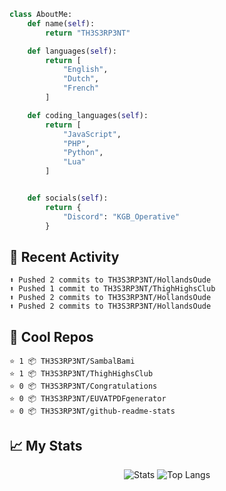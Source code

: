 
```python
class AboutMe:
    def name(self):
        return "TH3S3RP3NT"

    def languages(self):
        return [
            "English",
            "Dutch",
            "French"
        ]

    def coding_languages(self):
        return [
            "JavaScript",
            "PHP",
            "Python",
            "Lua"
        ]


    def socials(self):
        return {
            "Discord": "KGB_Operative"
        }
```

## 🤹 Recent Activity
```
⬆️ Pushed 2 commits to TH3S3RP3NT/HollandsOude
⬆️ Pushed 1 commit to TH3S3RP3NT/ThighHighsClub
⬆️ Pushed 2 commits to TH3S3RP3NT/HollandsOude
⬆️ Pushed 2 commits to TH3S3RP3NT/HollandsOude
```
## 🌟 Cool Repos
```
⭐️ 1 📦 TH3S3RP3NT/SambalBami
⭐️ 1 📦 TH3S3RP3NT/ThighHighsClub
⭐️ 0 📦 TH3S3RP3NT/Congratulations
⭐️ 0 📦 TH3S3RP3NT/EUVATPDFgenerator
⭐️ 0 📦 TH3S3RP3NT/github-readme-stats
```

## 📈 My Stats
<p align="center">
  <img alt="Stats" src="https://github-readme-stats-mauve-ten-81.vercel.app/api?username=th3s3rp3nt&show_icons=true&theme=omni">
  <img alt="Top Langs" src="https://github-readme-stats.vercel.app/api/top-langs/?username=th3s3rp3nt&theme=omni&layout=compact"
</p>
